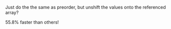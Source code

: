 Just do the the same as preorder, but unshift the values onto the referenced array?

55.8% faster than others!